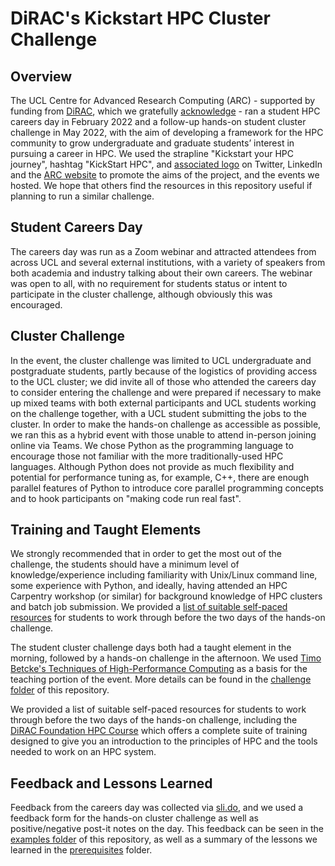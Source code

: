 # DiRAC's Kickstart HPC Cluster Challenge

## Overview

The UCL Centre for Advanced Research Computing (ARC) - supported by funding from [DiRAC](https://www.dirac.ac.uk), which we gratefully [acknowledge](https://github.com/DiRAC-HPC/Cluster-Challenge/blob/main/examples/Acknowledge%20funding%20text.pdf) - ran a student HPC careers day in February 2022 and a follow-up hands-on student cluster challenge in May 2022, with the aim of developing a framework for the HPC community to grow undergraduate and graduate students’ interest in pursuing a career in HPC. We used the strapline "Kickstart your HPC journey", hashtag "KickStart HPC", and [associated logo](https://github.com/DiRAC-HPC/Cluster-Challenge/blob/main/examples/images/Kickstart%20HPC.png) on Twitter, LinkedIn and the [ARC website](https://www.ucl.ac.uk/arc) to promote the aims of the project, and the events we hosted. We hope that others find the resources in this repository useful if planning to run a similar challenge.

## Student Careers Day

The careers day was run as a Zoom webinar and attracted attendees from across UCL and several external institutions, with a variety of speakers from both academia and industry talking about their own careers. The webinar was open to all, with no requirement for students status or intent to participate in the cluster challenge, although obviously this was encouraged.

## Cluster Challenge

In the event, the cluster challenge was limited to UCL undergraduate and postgraduate students, partly because of the logistics of providing access to the UCL cluster; we did invite all of those who attended the careers day to consider entering the challenge and were prepared if necessary to make up mixed teams with both external participants and UCL students working on the challenge together, with a UCL student submitting the jobs to the cluster. In order to make the hands-on challenge as accessible as possible, we ran this as a hybrid event with those unable to attend in-person joining online via Teams. We chose Python as the programming language to encourage those not familiar with the more traditionally-used HPC languages. Although Python does not provide as much flexibility and potential for performance tuning as, for example, C++, there are enough parallel features of Python to introduce core parallel programming concepts and to hook participants on "making code run real fast". 

## Training and Taught Elements

We strongly recommended that in order to get the most out of the challenge, the students should have a minimum level of knowledge/experience including familiarity with Unix/Linux command line, some experience with Python, and ideally, having attended an HPC Carpentry workshop (or similar) for background knowledge of HPC clusters and batch job submission. We provided a [list of suitable self-paced resources](https://www.ucl.ac.uk/advanced-research-computing/cluster-challenge-training-resources) for students to work through before the two days of the hands-on challenge. 

The student cluster challenge days both had a taught element in the morning, followed by a hands-on challenge in the afternoon. We used [Timo Betcke's Techniques of High-Performance Computing](https://tbetcke.github.io/hpc_lecture_notes/intro.html) as a basis for the teaching portion of the event. More details can be found in the [challenge folder](https://github.com/DiRAC-HPC/Cluster-Challenge/tree/main/challenge) of this repository.

We provided a list of suitable self-paced resources for students to work through before the two days of the hands-on challenge, including the [DiRAC Foundation HPC Course](https://dirac.ac.uk/courses/hpc-skills-training/) which offers a complete suite of training designed to give you an introduction to the principles of HPC and the tools needed to work on an HPC system.

## Feedback and Lessons Learned

Feedback from the careers day was collected via [sli.do](https://sli.do), and we used a feedback form for the hands-on cluster challenge as well as positive/negative post-it notes on the day. This feedback can be seen in the [examples folder](https://github.com/DiRAC-HPC/Cluster-Challenge/tree/main/examples) of this repository, as well as a summary of the lessons we learned in the [prerequisites](https://github.com/DiRAC-HPC/Cluster-Challenge/tree/main/prerequisites) folder.
